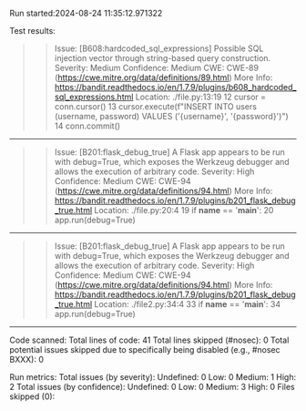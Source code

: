 Run started:2024-08-24 11:35:12.971322

Test results:
>> Issue: [B608:hardcoded_sql_expressions] Possible SQL injection vector through string-based query construction.
   Severity: Medium   Confidence: Medium
   CWE: CWE-89 (https://cwe.mitre.org/data/definitions/89.html)
   More Info: https://bandit.readthedocs.io/en/1.7.9/plugins/b608_hardcoded_sql_expressions.html
   Location: ./file.py:13:19
12	    cursor = conn.cursor()
13	    cursor.execute(f"INSERT INTO users (username, password) VALUES ('{username}', '{password}')")
14	    conn.commit()

--------------------------------------------------
>> Issue: [B201:flask_debug_true] A Flask app appears to be run with debug=True, which exposes the Werkzeug debugger and allows the execution of arbitrary code.
   Severity: High   Confidence: Medium
   CWE: CWE-94 (https://cwe.mitre.org/data/definitions/94.html)
   More Info: https://bandit.readthedocs.io/en/1.7.9/plugins/b201_flask_debug_true.html
   Location: ./file.py:20:4
19	if __name__ == '__main__':
20	    app.run(debug=True)

--------------------------------------------------
>> Issue: [B201:flask_debug_true] A Flask app appears to be run with debug=True, which exposes the Werkzeug debugger and allows the execution of arbitrary code.
   Severity: High   Confidence: Medium
   CWE: CWE-94 (https://cwe.mitre.org/data/definitions/94.html)
   More Info: https://bandit.readthedocs.io/en/1.7.9/plugins/b201_flask_debug_true.html
   Location: ./file2.py:34:4
33	if __name__ == '__main__':
34	    app.run(debug=True)

--------------------------------------------------

Code scanned:
	Total lines of code: 41
	Total lines skipped (#nosec): 0
	Total potential issues skipped due to specifically being disabled (e.g., #nosec BXXX): 0

Run metrics:
	Total issues (by severity):
		Undefined: 0
		Low: 0
		Medium: 1
		High: 2
	Total issues (by confidence):
		Undefined: 0
		Low: 0
		Medium: 3
		High: 0
Files skipped (0):
